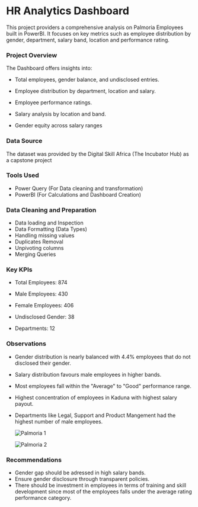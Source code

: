 # HR Analytics Dashboard

 This project providers a comprehensive analysis on Palmoria Employees built in PowerBI. It focuses on key metrics such as employee distribution by gender, department, salary band, location and performance rating.

### Project Overview

The Dashboard offers insights into: 

- Total employees, gender balance, and undisclosed entries.

- Employee distribution by department, location and salary.

- Employee performance ratings.

- Salary analysis by location and band.

- Gender equity across salary ranges

### Data Source


The dataset was provided by the Digital Skill Africa (The Incubator Hub) as a capstone project

### Tools Used


- Power Query (For Data cleaning and transformation)
- PowerBI (For Calculations and Dashboard Creation)


### Data Cleaning and Preparation


- Data loading and Inspection
- Data Formatting (Data Types)
- Handling missing values
- Duplicates Removal
- Unpivoting columns
- Merging Queries

### Key KPIs


- Total Employees: 874

- Male Employees: 430

- Female Employees: 406

- Undisclosed Gender: 38

- Departments: 12


### Observations

- Gender distribution is nearly balanced with 4.4% employees that do not disclosed their gender.
- Salary distribution favours male employees in higher bands.
- Most employees fall within the "Average" to "Good" performance range.
- Highest concentration of employees in Kaduna with highest salary payout.
- Departments like Legal, Support and Product Mangement had the highest number of male employees.



  ![Palmoria 1](https://github.com/user-attachments/assets/a1605a61-d1b1-44b6-8a2c-3c55318de30a)



  ![Palmoria 2](https://github.com/user-attachments/assets/1ca7e136-67d6-4384-998e-182dda816dac)



### Recommendations

- Gender gap should be adressed in high salary bands.
- Ensure gender disclosure through transparent policies.
- There should be investment in employees in terms of training and skill development since most of the employees falls under the average rating performance category.




